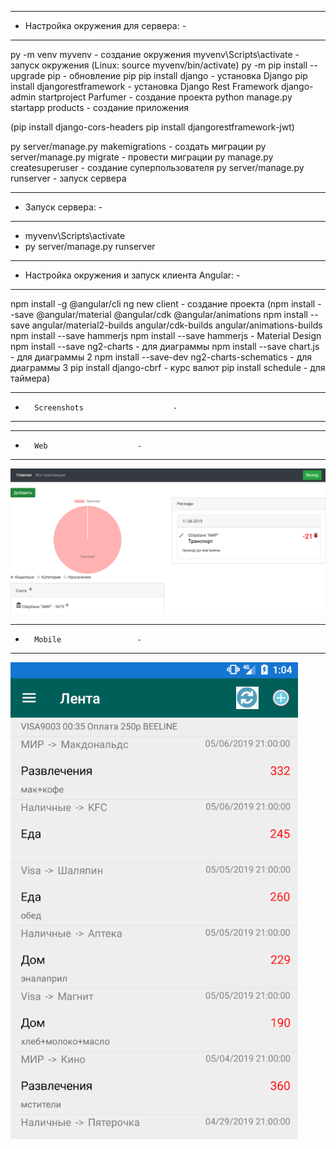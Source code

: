 -------------------------------------------
-   Настройка окружения для сервера:	  -	
-------------------------------------------
py -m venv myvenv - создание окружения
myvenv\Scripts\activate - запуск окружения (Linux: source myvenv/bin/activate)
py -m pip install --upgrade pip - обновление pip
pip install django - установка Django
pip install djangorestframework - установка Django Rest Framework
django-admin startproject Parfumer - создание проекта
python manage.py startapp products - создание приложения

(pip install django-cors-headers
pip install djangorestframework-jwt)

py server/manage.py makemigrations - создать миграции
py server/manage.py migrate - провести миграции
py manage.py createsuperuser - создание суперпользователя
py server/manage.py runserver - запуск сервера

-------------------------------------------
-   Запуск сервера:		          -
-------------------------------------------
* myvenv\Scripts\activate		
* py server/manage.py runserver

---------------------------------------------------------
-   Настройка окружения и запуск клиента Angular:	-
---------------------------------------------------------
npm install -g @angular/cli
ng new client - создание проекта
(npm install --save @angular/material @angular/cdk @angular/animations
npm install --save angular/material2-builds angular/cdk-builds angular/animations-builds
npm install --save hammerjs
npm install --save hammerjs - Material Design
npm install --save ng2-charts - для диаграммы
npm install --save chart.js - для диаграммы 2
npm install --save-dev ng2-charts-schematics - для диаграммы 3
pip install django-cbrf - курс валют
pip install schedule - для таймера)

----------------------------------------
-       Screenshots	                   -
----------------------------------------
--------------------------------
-       Web	                   -
--------------------------------
![Image alt](https://github.com/Alexander201111/Grossbuch/raw/master/Results/Web_Screenshots/list_operations.png)

--------------------------------
-       Mobile	               -
--------------------------------
![Image alt](https://github.com/Alexander201111/Grossbuch/raw/branch/Results/Mobile_Screenshots/list_operations.png)
